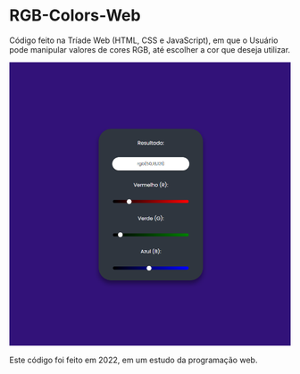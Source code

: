 # RGB-Colors-Web
Código feito na Tríade Web (HTML, CSS e JavaScript), em que o Usuário pode manipular valores de cores RGB, até escolher a cor que deseja utilizar.

![Screenshot](screenshot.png)

Este código foi feito em 2022, em um estudo da programação web.
